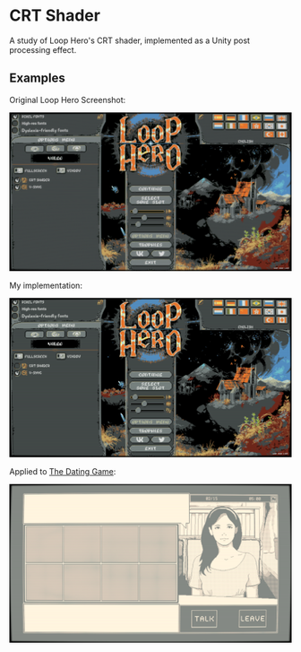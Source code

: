 # CRT Shader

A study of Loop Hero's CRT shader, implemented as a Unity post processing effect.

## Examples

Original Loop Hero Screenshot:

![their_crt_effect](./their_crt.png)

My implementation:

![my_crt_effect](./my_crt.png)

Applied to [The Dating Game](https://github.com/GarrettGunnell/The-Dating-Game):

![my_crt_effect2](./example.png)